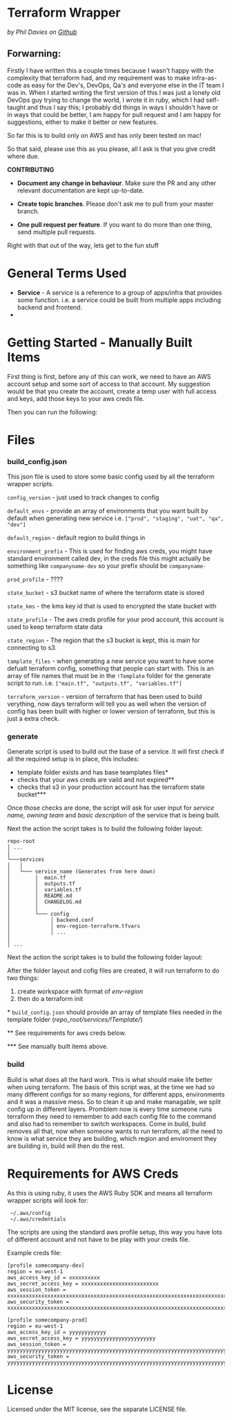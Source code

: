 # Terraform Wrapper
*by Phil Davies on [Github](https://github.com/wonderphil)*

## Forwarning:
Firstly I have written this a couple times because I wasn't happy with the complexity that terraform had, and my requirement was to make infra-as-code as easy for the Dev's, DevOps, Qa's and everyone else in the IT team I was in.  When I started writing the first version of this I was just a lonely old DevOps guy trying to change the world, I wrote it in ruby, which I had self-taught and thus I say this;  I probably did things in ways I shouldn't have or in ways that could be better, I am happy for pull request and I am happy for suggestions, either  to make it better or new features.

So far this is to build only on AWS and has only been tested on mac!

So that said, please use this as you please, all I ask is that you give credit where due.

**CONTRIBUTING**
 - **Document any change in behaviour**. Make sure the PR and any other relevant documentation are kept up-to-date.
    
 -   **Create topic branches**. Please don't ask me to pull from your master branch.
    
 -   **One pull request per feature**. If you want to do more than one thing, send multiple pull requests.

Right with that out of the way, lets get to the fun stuff

# General Terms Used
 - **Service** - A service is a reference to a group of apps/infra that provides some function.  i.e. a service could be built from multiple apps including backend and frontend.
 - 

# Getting Started - Manually Built Items

First thing is first, before any of this can work, we need to have an AWS account setup and some sort of access to that account.  My suggestion would be that you create the account, create a temp user with full access and keys, add those keys to your aws creds file.

Then you can run the following:


# Files

### build_config.json
This json file is used to store some basic config used by all the terraform wrapper scripts.

`config_version` -  just used to track changes to config

`default_envs` -  provide an array of environments that you want built by default when generating new service i.e. `["prod", "staging", "uat", "qa", "dev"]`

`default_region` -  default region to build things in
  
`environment_prefix` -  This is used for finding aws creds, you might have standard environment called dev, in the creds file this might actually be something like `companyname-dev` so your prefix should be `companyname-`

`prod_profile` -  ????

`state_bucket` -  s3 bucket name of where the terraform state is stored

`state_kms` -  the kms key id that is used to encrypted the state bucket with 

`state_profile` -  The aws creds profile for your prod account, this account is used to keep terraform state data

`state_region` -  The region that the s3 bucket is kept, this is main for connecting to s3.

  
`tamplate_files` -  when generating a new service you want to have some defualt terraform config, something that people can start with.  This is an array of file names that must be in the `!Template` folder for the generate script to run. i.e. `["main.tf", "outputs.tf", "variables.tf"]`

`terraform_version` -  version of terraform that has been used to build verything, now days terraform will tell you as well when the version of config has been built with higher or lower version of terraform, but this is just a extra check.



### generate
Generate script is used to build out the base of a service.  It will first check if all the required setup is in place, this includes:
 - template folder exists and has base teamplates files*
 - checks that your aws creds are vaild and not expired**
 - checks that s3 in your production account has the terraform state bucket***

Once those checks are done, the script will ask for user input for *service name, owning team* and *basic description* of the service that is being built.

Next the action the script takes is to build the following folder layout:

```
repo-root
│ ...
│
└───services
│   │
│   └─── service_name (Generates from here down)
│        │  main.tf
│        │  outputs.tf
│        │  variables.tf
│        │  README.md
│        │  CHANGELOG.md
│        │
│        └─── config
│             │ backend.conf
│             │ env-region-terraform.tfvars
│             │ ...
│
│ ...
```

Next the action the script takes is to build the following folder layout:

After the folder layout and cofig files are created, it will run terraform to do two things:
1. create workspace with format of *env-region*
2. then do a terraform init

\* `build_config.json` should provide an array of template files needed in the template folder (*repo_root/services/!Template/*)

\*\* See requirements for aws creds below.

\*\*\* See manually built items above.

### build
Build is what does all the hard work.  This is what should make life better when using terraform.  The basis of this script was, at the time we had so many different configs for so many regions, for different apps, environments and it was a massive mess.  So to clean it up and make managable, we split config up in different layers.  Promblem now is every time someone runs terraform they need to remember to add each config file to the command and also had to remember to switch workspaces.  Come in build, build removes all that, now when someone wants to run terraform, all the need to know is what service they are building, which region and enviroment they are building in, build will then do the rest.

# Requirements for AWS Creds

As this is using ruby, it uses the AWS Ruby SDK and means all terraform wrapper scripts will look for:

```
 ~/.aws/config
 ~/.aws/credentials

```
The scripts are using the standard aws profile setup, this way you have lots of different account and not have to be play with your creds file.

Example creds file:

```
[profile somecompany-dev]
region = eu-west-1
aws_access_key_id = xxxxxxxxxx
aws_secret_access_key = xxxxxxxxxxxxxxxxxxxxxxxxx
aws_session_token = xxxxxxxxxxxxxxxxxxxxxxxxxxxxxxxxxxxxxxxxxxxxxxxxxxxxxxxxxxxxxxxxxxxxxxxxxxxxxxxx
aws_security_token = xxxxxxxxxxxxxxxxxxxxxxxxxxxxxxxxxxxxxxxxxxxxxxxxxxxxxxxxxxxxxxxxxxxxxxxxxxxxxxxx

[profile somecompany-prod]
region = eu-west-1
aws_access_key_id = yyyyyyyyyyyy
aws_secret_access_key = yyyyyyyyyyyyyyyyyyyyyyyy
aws_session_token = yyyyyyyyyyyyyyyyyyyyyyyyyyyyyyyyyyyyyyyyyyyyyyyyyyyyyyyyyyyyyyyyyyyyyyyyyyyyyyyyyyyyyyyyyyyyyyyy
aws_security_token = yyyyyyyyyyyyyyyyyyyyyyyyyyyyyyyyyyyyyyyyyyyyyyyyyyyyyyyyyyyyyyyyyyyyyyyyyyyyyyyyyyyyyyyyyyyyyyyy
```


# License

Licensed under the MIT license, see the separate LICENSE file.